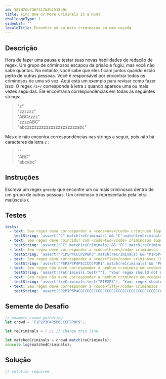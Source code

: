 ```yaml
---
id: 587d7db7367417b2b2512b9c
title: Find One or More Criminals in a Hunt
challengeType: 1
videoUrl: ''
localeTitle: Encontre um ou mais criminosos em uma caçada
---
```


## Descrição
<section id="description"> Hora de fazer uma pausa e testar suas novas habilidades de redação de regex. Um grupo de criminosos escapou da prisão e fugiu, mas você não sabe quantos. No entanto, você sabe que eles ficam juntos quando estão perto de outras pessoas. Você é responsável por encontrar todos os criminosos de uma só vez. Aqui está um exemplo para revisar como fazer isso: O regex <code>/z+/</code> corresponde à letra <code>z</code> quando aparece uma ou mais vezes seguidas. Ele encontraria correspondências em todas as seguintes strings: <blockquote> &quot;z&quot; <br> &quot;zzzzzz&quot; <br> &quot;ABCzzzz&quot; <br> &quot;zzzzABC&quot; <br> &quot;abczzzzzzzzzzzzzzzzzzzzzabc&quot; </blockquote> Mas ele não encontra correspondências nas strings a seguir, pois não há caracteres da letra <code>z</code> : <blockquote> &quot;&quot; <br> &quot;ABC&quot; <br> &quot;abcabc&quot; </blockquote></section>

## Instruções
<section id="instructions"> Escreva um regex <code>greedy</code> que encontre um ou mais criminosos dentro de um grupo de outras pessoas. Um criminoso é representado pela letra maiúscula <code>C</code> </section>

## Testes
<section id='tests'>

```yml
tests:
  - text: Seu regex deve corresponder a <code>one</code> criminoso (&quot; <code>C</code> &quot;) em <code>&quot;C&quot;</code>
    testString: 'assert("C".match(reCriminals) && "C".match(reCriminals)[0] == "C", "Your regex should match <code>one</code> criminal ("<code>C</code>") in <code>"C"</code>");'
  - text: Seu regex deve coincidir com <code>two</code> criminosos (&quot; <code>CC</code> &quot;) em <code>&quot;CC&quot;</code>
    testString: 'assert("CC".match(reCriminals) && "CC".match(reCriminals)[0] == "CC", "Your regex should match <code>two</code> criminals ("<code>CC</code>") in <code>"CC"</code>");'
  - text: Seu regex deve corresponder a <code>three</code> criminosos (&quot; <code>CCC</code> &quot;) em <code>&quot;P1P5P4CCCP2P6P3&quot;</code>
    testString: 'assert("P1P5P4CCCP2P6P3".match(reCriminals) && "P1P5P4CCCP2P6P3".match(reCriminals)[0] == "CCC", "Your regex should match <code>three</code> criminals ("<code>CCC</code>") in <code>"P1P5P4CCCP2P6P3"</code>");'
  - text: Seu regex deve corresponder a <code>five</code> criminosos (&quot; <code>CCCCC</code> &quot;) em <code>&quot;P6P2P7P4P5CCCCCP3P1&quot;</code>
    testString: 'assert("P6P2P7P4P5CCCCCP3P1".match(reCriminals) && "P6P2P7P4P5CCCCCP3P1".match(reCriminals)[0] == "CCCCC", "Your regex should match <code>five</code> criminals ("<code>CCCCC</code>") in <code>"P6P2P7P4P5CCCCCP3P1"</code>");'
  - text: Seu regex não deve corresponder a nenhum criminoso em <code>&quot;&quot;</code>
    testString: 'assert(!reCriminals.test(""), "Your regex should not match any criminals in <code>""</code>");'
  - text: Seu regex não deve corresponder a nenhum criminoso em <code>&quot;P1P2P3&quot;</code>
    testString: 'assert(!reCriminals.test("P1P2P3"), "Your regex should not match any criminals in <code>"P1P2P3"</code>");'
  - text: Seu regex deve corresponder a <code>fifty</code> criminosos (&quot; <code>CCCCCCCCCCCCCCCCCCCCCCCCCCCCCCCCCCCCCCCCCCCCCCCCCC</code> &quot;) em <code>&quot;P2P1P5P4CCCCCCCCCCCCCCCCCCCCCCCCCCCCCCCCCCCCCCCCCCCCCCCCCCP3&quot;</code> .
    testString: 'assert("P2P1P5P4CCCCCCCCCCCCCCCCCCCCCCCCCCCCCCCCCCCCCCCCCCCCCCCCCCP3".match(reCriminals) && "P2P1P5P4CCCCCCCCCCCCCCCCCCCCCCCCCCCCCCCCCCCCCCCCCCCCCCCCCCP3".match(reCriminals)[0] == "CCCCCCCCCCCCCCCCCCCCCCCCCCCCCCCCCCCCCCCCCCCCCCCCCC", "Your regex should match <code>fifty</code> criminals ("<code>CCCCCCCCCCCCCCCCCCCCCCCCCCCCCCCCCCCCCCCCCCCCCCCCCC</code>") in <code>"P2P1P5P4CCCCCCCCCCCCCCCCCCCCCCCCCCCCCCCCCCCCCCCCCCCCCCCCCCP3"</code>.");'

```

</section>

## Semente do Desafio
<section id='challengeSeed'>

<div id='js-seed'>

```js
// example crowd gathering
let crowd = 'P1P2P3P4P5P6CCCP7P8P9';

let reCriminals = /./; // Change this line

let matchedCriminals = crowd.match(reCriminals);
console.log(matchedCriminals);

```

</div>



</section>

## Solução
<section id='solution'>

```js
// solution required
```
</section>
